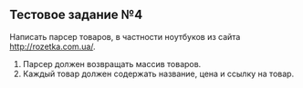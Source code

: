 ## Тестовое задание №4

Написать парсер товаров, в частности ноутбуков из сайта http://rozetka.com.ua/. 

1. Парсер должен возвращать массив товаров. 
2. Каждый товар должен содержать название, цена и ссылку на товар.